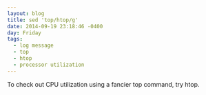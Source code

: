 ```yaml
---
layout: blog
title: sed 'top/htop/g'
date: 2014-09-19 23:18:46 -0400
day: Friday
tags:
  - log message
  - top
  - htop
  - processor utilization
---
```


To check out CPU utilization using a fancier top command, try htop.

